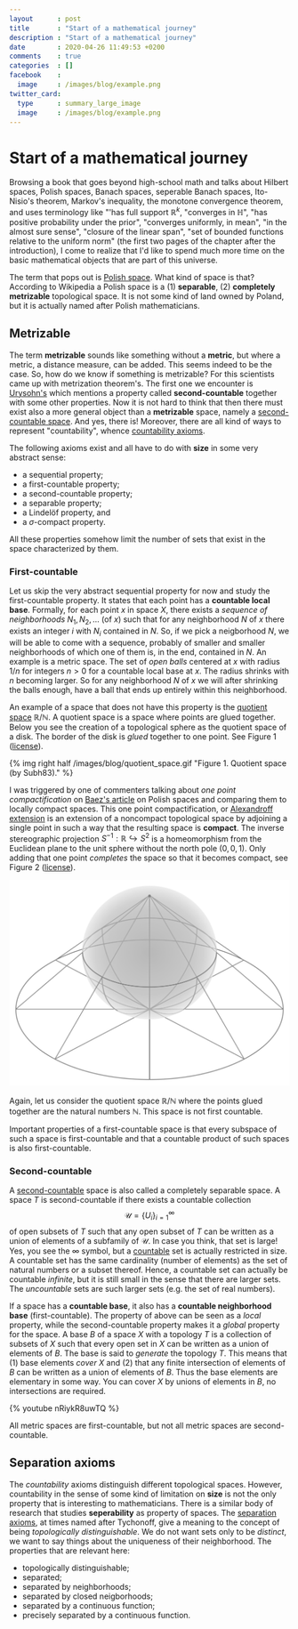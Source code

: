 ```yaml
---
layout      : post
title       : "Start of a mathematical journey"
description : "Start of a mathematical journey"
date        : 2020-04-26 11:49:53 +0200
comments    : true
categories  : []
facebook    :
  image     : /images/blog/example.png
twitter_card:
  type      : summary_large_image
  image     : /images/blog/example.png
---
```


# Start of a mathematical journey

Browsing a book that goes beyond high-school math and talks about Hilbert spaces, Polish spaces, Banach spaces,
seperable Banach spaces, Ito-Nisio's theorem, Markov's inequality, the monotone convergence theorem, and uses
terminology like "'has full support $\mathbb{R}^k$, "converges in $\mathbb{H}$", "has positive probability under the prior", 
"converges uniformly, in mean", "in the almost sure sense", "closure of the linear span", "set of bounded functions
relative to the uniform norm" (the first two pages of the chapter after the introduction), I come to realize that 
I'd like to spend much more time on the basic mathematical objects that are part of this universe.

The term that pops out is [Polish space](https://en.wikipedia.org/wiki/Polish_space). What kind of space is that?
According to Wikipedia a Polish space is a (1) **separable**, (2) **completely metrizable** topological space. It is not some kind of land owned
by Poland, but it is actually named after Polish mathematicians.

<!--more-->

## Metrizable

The term **metrizable** sounds like something without a **metric**, but where a metric, a distance measure, can be
added. This seems indeed to be the case. So, how do we know if something is metrizable? For this scientists came up
with metrization theorem's. The first one we encounter is [Urysohn's](https://en.wikipedia.org/wiki/Metrizable_space)
which mentions a property called **second-countable** together with some other properties. Now it is not hard to think
that then there must exist also a more general object than a **metrizable** space, namely 
a [second-countable space](https://en.wikipedia.org/wiki/Second-countable_space). And yes, there is!
Moreover, there are all kind of ways to represent "countability", whence 
[countability axioms](https://en.wikipedia.org/wiki/Axiom_of_countability). 

The following axioms exist and all have to do with **size** in some very abstract sense:

* a sequential property;
* a first-countable property;
* a second-countable property;
* a separable property;
* a Lindelöf property, and
* a $\sigma$-compact property.

All these properties somehow limit the number of sets that exist in the space characterized by them.

### First-countable

Let us skip the very abstract sequential property for now and study the first-countable property. It states that each
point has a **countable local base**. Formally, 
for each point $x$ in space $X$, there exists a *sequence of neighborhoods* $N_1, N_2, \ldots$ (of $x$) such that for any
neighborhood $N$ of $x$ there exists an integer $i$ with $N_i$ contained in $N$.
So, if we pick a neigborhood $N$, we will be able to come with a sequence, probably of smaller and smaller 
neighborhoods of which one of them is, in the end, contained in $N$. An example is a metric space. The set of
*open balls* centered at $x$ with radius $1/n$ for integers $n > 0$ for a countable local base at $x$. The radius
shrinks with $n$ becoming larger. So for any neighborhood $N$ of $x$ we will after shrinking the balls enough, 
have a ball that ends up entirely within this neighborhood.

An example of a space that does not have this property is the [quotient space](https://en.wikipedia.org/wiki/Quotient_space_(topology)) 
$\mathbb{R}/\mathbb{N}$. A quotient space is a space where points are glued together. Below you see the creation of
a topological sphere as the quotient space of a disk. The border of the disk is *glued* together to one point.
See Figure 1 ([license](https://creativecommons.org/licenses/by/3.0/deed.en)).

{% img right half /images/blog/quotient_space.gif "Figure 1. Quotient space (by Subh83)." %}

I was triggered by one of commenters talking about *one point compactification* on [Baez's article](https://golem.ph.utexas.edu/category/2008/08/polish_spaces.html) 
on Polish spaces and comparing them to locally compact spaces. This one point compactification, or 
[Alexandroff extension](https://en.wikipedia.org/wiki/Alexandroff_extension) is an extension of
a noncompact topological space by adjoining a single point in such a way that the resulting space is **compact**.
The inverse stereographic projection $S^{-1} : \mathbb{R} \hookrightarrow S^2$ is a homeomorphism from the Euclidean
plane to the unit sphere without the north pole $(0,0,1)$. Only adding that one point *completes* the space so that
it becomes compact, see Figure 2 ([license](https://creativecommons.org/licenses/by-sa/4.0/)).

![Figure 2. Inverse stereographic projection (by CheChe).](/images/blog/stereographic_projection.png)

Again, let us consider the quotient space
$\mathbb{R}/\mathbb{N}$ where the points glued together are the natural numbers $\mathbb{N}$. This space is not first
countable.

Important properties of a first-countable space is that every subspace of such a space is first-countable and that
a countable product of such spaces is also first-countable.

### Second-countable

A [second-countable](https://en.wikipedia.org/wiki/Second-countable_space) space is also called a completely separable
space. A space $T$ is second-countable if there exists a countable collection $$\mathcal{U} = \{ U_i \}_{i=1}^\infty$$ of
open subsets of $T$ such that any open subset of $T$ can be written as a union of elements of a subfamily of $\mathcal{U}$.
In case you think, that set is large! Yes, you see the $\infty$ symbol, but a [countable](https://en.wikipedia.org/wiki/Countable_set) 
set is actually restricted in size. A countable set has the same cardinality (number of elements) as the set of natural
numbers or a subset thereof. Hence, a countable set can actually be countable *infinite*, but it is still small in the
sense that there are larger sets. The *uncountable* sets are such larger sets (e.g. the set of real numbers).

If a space has a **countable base**, it also has a **countable neighborhood base** (first-countable). The property
of above can be seen as a *local* property, while the second-countable property makes it a *global* property for the 
space. A base $B$ of a space $X$ with a topology $T$ is a collection of subsets of $X$ such that every open set in $X$
can be written as a union of elements of $B$. The base is said to *generate* the topology $T$. This means that
(1) base elements *cover* $X$ and (2) that any finite intersection of elements of $B$ can be written as a union of 
elements of $B$. Thus the base elements are elementary in some way. You can cover $X$ by unions of elements in $B$, 
no intersections are required.

{% youtube nRiykR8uwTQ %}

All metric spaces are first-countable, but not all metric spaces are second-countable. 

## Separation axioms

The *countability* axioms distinguish different topological spaces. However, countability in the sense of some kind of
limitation on **size** is not the only property that is interesting to mathematicians. There is a similar body of 
research that studies **seperability** as property of spaces.
The [separation axioms](https://en.wikipedia.org/wiki/Separation_axiom), at times named after Tychonoff, give a
meaning to the concept of being *topologically distinguishable*. We do not want sets only to be *distinct*, we want
to say things about the uniqueness of their neighborhood. The properties that are relevant here:

* topologically distinguishable;
* separated;
* separated by neighborhoods;
* separated by closed neigborhoods;
* separated by a continuous function;
* precisely separated by a continuous function.




